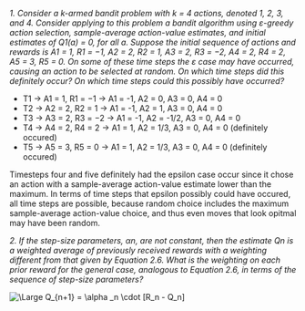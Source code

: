 *1. Consider a k-armed bandit problem with k = 4 actions, denoted 1, 2, 3, and 4. Consider applying to this problem a bandit algorithm using ε-greedy action selection, sample-average action-value estimates, and initial estimates of Q1(a) = 0, for all a. Suppose the initial sequence of actions and rewards is A1 = 1, R1 = −1, A2 = 2, R2 = 1, A3 = 2, R3 = −2, A4 = 2, R4 = 2, A5 = 3, R5 = 0. On some of these time steps the ε case may have occurred, causing an action to be selected at random. On which time steps did this definitely occur? On which time steps could this possibly have occurred?*

* T1 → A1 = 1, R1 = −1 → A1 = -1, A2 = 0, A3 = 0, A4 = 0
* T2 → A2 = 2, R2 = 1 → A1 = -1, A2 = 1, A3 = 0, A4 = 0
* T3 → A3 = 2, R3 = −2 → A1 = -1, A2 = -1/2, A3 = 0, A4 = 0
* T4 → A4 = 2, R4 = 2 → A1 = 1, A2 = 1/3, A3 = 0, A4 = 0 (definitely occured)
* T5 → A5 = 3, R5 = 0 → A1 = 1, A2 = 1/3, A3 = 0, A4 = 0 (definitely occured)

Timesteps four and five definitely had the epsilon case occur since it chose an action with a sample-average action-value estimate lower than the maximum. In terms of time steps that epsilon possibly could have occured, all time steps are possible, because random choice includes the maximum sample-average action-value choice, and thus even moves that look opitmal may have been random.

*2. If the step-size parameters, αn, are not constant, then the estimate Qn is a weighted average of previously received rewards with a weighting different from that given by Equation 2.6. What is the weighting on each prior reward for the general case, analogous to Equation 2.6, in terms of the sequence of step-size parameters?*

![\Large Q_{n+1} = \alpha _n \cdot [R_n - Q_n]](https://latex.codecogs.com/svg.image?Q_{n&plus;1}&space;=&space;\alpha&space;_n&space;\cdot&space;[R_n&space;-&space;Q_n])
